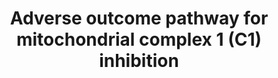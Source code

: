 ---
annotations:
- id: PW:0001118
  parent: classic metabolic pathway
  type: Pathway Ontology
  value: altered energy metabolic pathway
- id: PW:0000023
  parent: regulatory pathway
  type: Pathway Ontology
  value: immune response pathway
- id: DOID:0090066
  type: Disease Ontology
  value: Fanconi-like syndrome
- id: DOID:14330
  parent: central nervous system disease
  type: Disease Ontology
  value: Parkinson's disease
authors:
- Annabaya
- Egonw
- Marvin M2
- Evelo
- Eweitz
citedin: ''
communities:
- AOP
- ONTOX
description: 'Adverse Outcome Pathway (AOP) network for mitochondrial Complex 1 (C1)
  inhibition leading to adverse outcomes in kidney, brain and liver. Adverse Outcome
  Pathways (AOPs), in general, are defined as a sequence of key events that begins
  with a molecular initiating event (MIE) and leads to an Adverse Outcome. At that
  level, AOPs are described in the [AOPWiki](https://aopwiki.org/). This AOP network
  is based on 3 AOPs: [AOPwiki:3](https://aopwiki.org/aops/3), [AOPwiki:273](https://aopwiki.org/aops/273)
  and [AOPwiki:276](https://aopwiki.org/aops/276).'
last-edited: 2025-10-30
ndex: null
organisms:
- Homo sapiens
redirect_from:
- /index.php/Pathway:WP4914
- /instance/WP4914
- /instance/WP4914_r140858
revision: r140858
schema-jsonld:
- '@context': https://schema.org/
  '@id': https://wikipathways.github.io/pathways/WP4914.html
  '@type': Dataset
  creator:
    '@type': Organization
    name: WikiPathways
  description: 'Adverse Outcome Pathway (AOP) network for mitochondrial Complex 1
    (C1) inhibition leading to adverse outcomes in kidney, brain and liver. Adverse
    Outcome Pathways (AOPs), in general, are defined as a sequence of key events that
    begins with a molecular initiating event (MIE) and leads to an Adverse Outcome.
    At that level, AOPs are described in the [AOPWiki](https://aopwiki.org/). This
    AOP network is based on 3 AOPs: [AOPwiki:3](https://aopwiki.org/aops/3), [AOPwiki:273](https://aopwiki.org/aops/273)
    and [AOPwiki:276](https://aopwiki.org/aops/276).'
  keywords:
  - Deguelin
  - Rotenone
  license: CC0
  name: Adverse outcome pathway for mitochondrial complex 1 (C1) inhibition
seo: CreativeWork
title: Adverse outcome pathway for mitochondrial complex 1 (C1) inhibition
wpid: WP4914
---